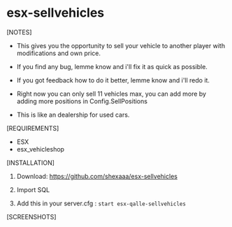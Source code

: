 # esx-sellvehicles

[NOTES]

* This gives you the opportunity to sell your vehicle to another player with modifications and own price.

* If you find any bug, lemme know and i'll fix it as quick as possible.

* If you got feedback how to do it better, lemme know and i'll redo it.

* Right now you can only sell 11 vehicles max, you can add more by adding more positions in Config.SellPositions

* This is like an dealership for used cars.

[REQUIREMENTS]
  
* ESX
* esx_vehicleshop

[INSTALLATION]

1) Download: https://github.com/shexaaa/esx-sellvehicles

2) Import SQL

3) Add this in your server.cfg :
``start esx-qalle-sellvehicles``

[SCREENSHOTS]


